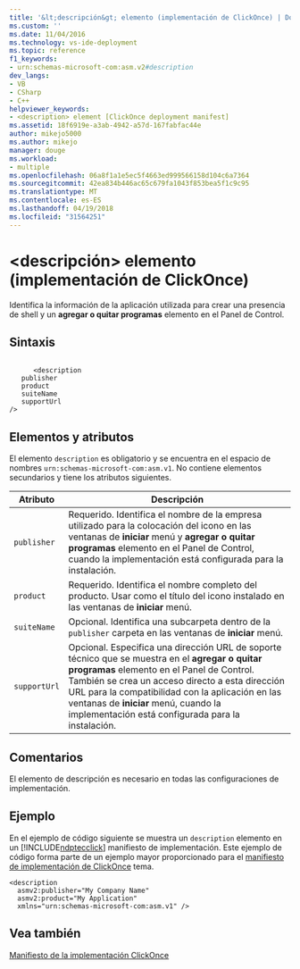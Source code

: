 ```yaml
---
title: '&lt;descripción&gt; elemento (implementación de ClickOnce) | Documentos de Microsoft'
ms.custom: ''
ms.date: 11/04/2016
ms.technology: vs-ide-deployment
ms.topic: reference
f1_keywords:
- urn:schemas-microsoft-com:asm.v2#description
dev_langs:
- VB
- CSharp
- C++
helpviewer_keywords:
- <description> element [ClickOnce deployment manifest]
ms.assetid: 18f6919e-a3ab-4942-a57d-167fabfac44e
author: mikejo5000
ms.author: mikejo
manager: douge
ms.workload:
- multiple
ms.openlocfilehash: 06a8f1a1e5ec5f4663ed999566158d104c6a7364
ms.sourcegitcommit: 42ea834b446ac65c679fa1043f853bea5f1c9c95
ms.translationtype: MT
ms.contentlocale: es-ES
ms.lasthandoff: 04/19/2018
ms.locfileid: "31564251"
---
```

# <a name="ltdescriptiongt-element-clickonce-deployment"></a>&lt;descripción&gt; elemento (implementación de ClickOnce)
Identifica la información de la aplicación utilizada para crear una presencia de shell y un **agregar o quitar programas** elemento en el Panel de Control.  
  
## <a name="syntax"></a>Sintaxis  
  
```  
  
      <description   
   publisher   
   product  
   suiteName  
   supportUrl  
/>  
```  
  
## <a name="elements-and-attributes"></a>Elementos y atributos  
 El elemento `description` es obligatorio y se encuentra en el espacio de nombres `urn:schemas-microsoft-com:asm.v1`. No contiene elementos secundarios y tiene los atributos siguientes.  
  
|Atributo|Descripción|  
|---------------|-----------------|  
|`publisher`|Requerido. Identifica el nombre de la empresa utilizado para la colocación del icono en las ventanas de **iniciar** menú y **agregar o quitar programas** elemento en el Panel de Control, cuando la implementación está configurada para la instalación.|  
|`product`|Requerido. Identifica el nombre completo del producto. Usar como el título del icono instalado en las ventanas de **iniciar** menú.|  
|`suiteName`|Opcional. Identifica una subcarpeta dentro de la `publisher` carpeta en las ventanas de **iniciar** menú.|  
|`supportUrl`|Opcional. Especifica una dirección URL de soporte técnico que se muestra en el **agregar o quitar programas** elemento en el Panel de Control. También se crea un acceso directo a esta dirección URL para la compatibilidad con la aplicación en las ventanas de **iniciar** menú, cuando la implementación está configurada para la instalación.|  
  
## <a name="remarks"></a>Comentarios  
 El elemento de descripción es necesario en todas las configuraciones de implementación.  
  
## <a name="example"></a>Ejemplo  
 En el ejemplo de código siguiente se muestra un `description` elemento en un [!INCLUDE[ndptecclick](../deployment/includes/ndptecclick_md.md)] manifiesto de implementación. Este ejemplo de código forma parte de un ejemplo mayor proporcionado para el [manifiesto de implementación de ClickOnce](../deployment/clickonce-deployment-manifest.md) tema.  
  
```  
<description   
  asmv2:publisher="My Company Name"  
  asmv2:product="My Application"  
  xmlns="urn:schemas-microsoft-com:asm.v1" />  
```  
  
## <a name="see-also"></a>Vea también  
 [Manifiesto de la implementación ClickOnce](../deployment/clickonce-deployment-manifest.md)